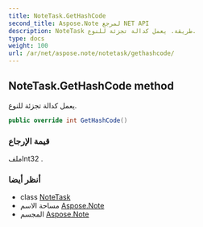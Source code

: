 ```yaml
---
title: NoteTask.GetHashCode
second_title: Aspose.Note لمرجع NET API
description: NoteTask طريقة. يعمل كدالة تجزئة للنوع.
type: docs
weight: 100
url: /ar/net/aspose.note/notetask/gethashcode/
---
```

## NoteTask.GetHashCode method

يعمل كدالة تجزئة للنوع.

```csharp
public override int GetHashCode()
```

### قيمة الإرجاع

ملفInt32 .

### أنظر أيضا

* class [NoteTask](../)
* مساحة الاسم [Aspose.Note](../../notetask/)
* المجسم [Aspose.Note](../../../)


